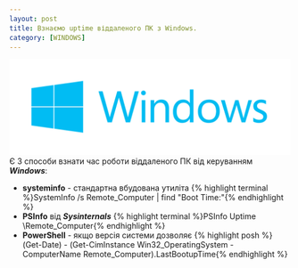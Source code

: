 ```yaml
---
layout: post
title: Взнаємо uptime віддаленого ПК з Windows.
category: [WINDOWS]
---
```

![windows logo](/assets/media/windows-logo.webp?style=head)  
Є 3 способи взнати час роботи віддаленого ПК від керуванням ***Windows***: <!--more-->

- **systeminfo** - стандартна вбудована утиліта
    {% highlight terminal %}SystemInfo /s Remote_Computer | find "Boot Time:"{% endhighlight %}
- **PSInfo** від ***Sysinternals***
    {% highlight terminal %}PSInfo Uptime \\Remote_Computer{% endhighlight %}
- **PowerShell** - якщо версія системи дозволяє
    {% highlight posh %}(Get-Date) - (Get-CimInstance Win32_OperatingSystem -ComputerName Remote_Computer).LastBootupTime{% endhighlight %}

